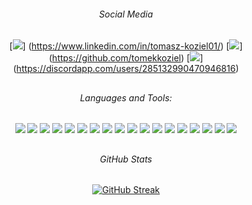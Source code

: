 <div align="center">

###### Social Media

[<img src="https://github.com/devicons/devicon/blob/v2.15.1/icons/linkedin/linkedin-plain.svg"/>] 
(https://www.linkedin.com/in/tomasz-koziel01/)
[<img src="https://github.com/devicons/devicon/blob/v2.15.1/icons/github/github-original.svg"/>] 
(https://github.com/tomekkoziel)
[<img src="https://github.com/FortAwesome/Font-Awesome/blob/6.x/svgs/brands/discord.svg"/>] 
(https://discordapp.com/users/285132990470946816)

##

###### Languages and Tools:

<p>
<img src="https://github.com/devicons/devicon/blob/v2.15.1/icons/cplusplus/cplusplus-original.svg"/>
<img src="https://github.com/devicons/devicon/blob/v2.15.1/icons/java/java-original.svg"/>
<img src="https://github.com/devicons/devicon/blob/v2.15.1/icons/vscode/vscode-original.svg"/>
<img src="https://github.com/devicons/devicon/blob/v2.15.1/icons/c/c-original.svg"/>
<img src="https://github.com/devicons/devicon/blob/v2.15.1/icons/cmake/cmake-original.svg"/>
<img src="https://github.com/devicons/devicon/blob/v2.15.1/icons/css3/css3-original.svg"/>
<img src="https://github.com/devicons/devicon/blob/v2.15.1/icons/html5/html5-original.svg"/>
<img src="https://github.com/devicons/devicon/blob/v2.15.1/icons/docker/docker-original.svg"/>
<img src="https://github.com/devicons/devicon/blob/v2.15.1/icons/github/github-original.svg"/>
<img src="https://github.com/devicons/devicon/blob/v2.15.1/icons/git/git-original.svg"/>
<img src="https://github.com/devicons/devicon/blob/v2.15.1/icons/javascript/javascript-original.svg"/>
<img src="https://github.com/devicons/devicon/blob/v2.15.1/icons/jupyter/jupyter-original.svg"/>
<img src="https://github.com/devicons/devicon/blob/v2.15.1/icons/latex/latex-original.svg"/>
<img src="https://github.com/devicons/devicon/blob/v2.15.1/icons/linux/linux-original.svg"/>
<img src="https://github.com/devicons/devicon/blob/v2.15.1/icons/nodejs/nodejs-original.svg"/>
<img src="https://github.com/devicons/devicon/blob/v2.15.1/icons/php/php-original.svg"/>
<img src="https://github.com/devicons/devicon/blob/v2.15.1/icons/python/python-original.svg"/>
<img src="https://github.com/devicons/devicon/blob/v2.15.1/icons/postgresql/postgresql-original.svg"/>
</p>

##

###### GitHub Stats

[![GitHub Streak](http://github-readme-streak-stats.herokuapp.com?user=tomekkoziel&theme=transparent)](https://git.io/streak-stats)

</div>